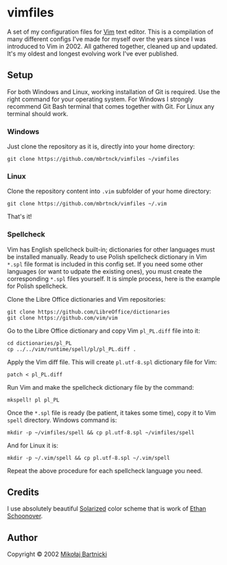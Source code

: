 # vimfiles

A set of my configuration files for [Vim][00] text editor. This is a
compilation of many different configs I've made for myself over the
years since I was introduced to Vim in 2002. All gathered together,
cleaned up and updated. It's my oldest and longest evolving work I've
ever published.

## Setup

For both Windows and Linux, working installation of Git is required. Use
the right command for your operating system. For Windows I strongly
recommend Git Bash terminal that comes together with Git. For Linux any
terminal should work.

### Windows

Just clone the repository as it is, directly into your home directory:

    git clone https://github.com/mbrtnck/vimfiles ~/vimfiles

### Linux

Clone the repository content into `.vim` subfolder of your home
directory:

    git clone https://github.com/mbrtnck/vimfiles ~/.vim

That's it!

### Spellcheck

Vim has English spellcheck built-in; dictionaries for other languages
must be installed manually. Ready to use Polish spellcheck dictionary in
Vim `*.spl` file format is included in this config set. If you need some
other languages (or want to udpate the existing ones), you must create
the corresponding `*.spl` files yourself. It is simple process, here is
the example for Polish spellcheck.

Clone the Libre Office dictionaries and Vim repositories:

    git clone https://github.com/LibreOffice/dictionaries
    git clone https://github.com/vim/vim

Go to the Libre Office dictionary and copy Vim `pl_PL.diff` file
into it:

    cd dictionaries/pl_PL
    cp ../../vim/runtime/spell/pl/pl_PL.diff .

Apply the Vim diff file. This will create `pl.utf-8.spl` dictionary file
for Vim:

    patch < pl_PL.diff

Run Vim and make the spellcheck dictionary file by the command:

    mkspell! pl pl_PL

Once the `*.spl` file is ready (be patient, it takes some time), copy it
to Vim `spell` directory. Windows command is:

    mkdir -p ~/vimfiles/spell && cp pl.utf-8.spl ~/vimfiles/spell

And for Linux it is:

    mkdir -p ~/.vim/spell && cp pl.utf-8.spl ~/.vim/spell

Repeat the above procedure for each spellcheck language you need.

## Credits

I use absolutely beautiful [Solarized][01] color scheme that is work of
[Ethan Schoonover][02].

## Author

Copyright &copy; 2002 [Mikołaj Bartnicki][99]

[00]: https://www.vim.org
[01]: https://github.com/altercation/solarized
[02]: https://ethanschoonover.com
[99]: mailto://mikolaj@bartnicki.org
